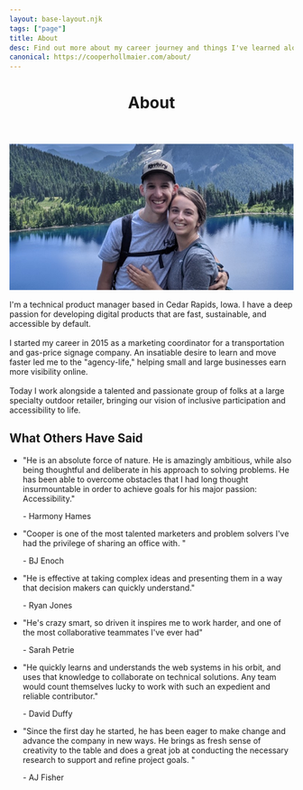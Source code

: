 ```yaml
---
layout: base-layout.njk
tags: ["page"]
title: About
desc: Find out more about my career journey and things I've learned along the way.
canonical: https://cooperhollmaier.com/about/
---
```


<header>
<div class="profile">
<h1> About</h1>
</div>
</header>
<article class="container">

<img class="hero" alt="Cooper and Janessa standing high above a clear blue lake and mountainous landscape" src="/assets/img/about.jpg"/>

I'm a technical product manager based in Cedar Rapids, Iowa. I have a deep passion for developing digital products that are fast, sustainable, and accessible by default.\
\
I started my career in 2015 as a marketing coordinator for a transportation and gas-price signage company. An insatiable desire to learn and move faster led me to the "agency-life," helping small and large businesses earn more visibility online.\
\
Today I work alongside a talented and passionate group of folks at a large specialty outdoor retailer, bringing our vision of inclusive participation and accessibility to life.

## What Others Have Said

<ul class="ul-testimonial">
    <li>
        <p>
            "He is an absolute force of nature. He is amazingly ambitious, while also being thoughtful and deliberate in his approach to solving problems. He has been able to overcome obstacles that I had long thought insurmountable in order to achieve goals for his major passion: Accessibility."
        </p>
        <p>
            - Harmony Hames
        </p>
    </li>
    <li>
        <p>
            "Cooper is one of the most talented marketers and problem solvers I've had the privilege of sharing an office with. "
        </p>
        <p>
            - BJ Enoch
        </p>
    </li>
    <li>
        <p>
            "He is effective at taking complex ideas and presenting them in a way that decision makers can quickly understand."
        </p>
        <p>
            - Ryan Jones
        </p>
    </li>
    <li>
        <p>
            "He's crazy smart, so driven it inspires me to work harder, and one of the most collaborative teammates I've ever had"
        </p>
        <p>
            - Sarah Petrie
        </p>    
    </li>
    <li>
        <p>
            "He quickly learns and understands the web systems in his orbit, and uses that knowledge to collaborate on technical solutions. Any team would count themselves lucky to work with such an expedient and reliable contributor."
        </p>
        <p>
            - David Duffy
        </p>
    </li>
    <li>
        <p>
            "Since the first day he started, he has been eager to make change and advance the company in new ways. He brings as fresh sense of creativity to the table and does a great job at conducting the necessary research to support and refine project goals. "
        </p>
        <p>
            - AJ Fisher
        </p>
    </li>
</ul>
</article>
